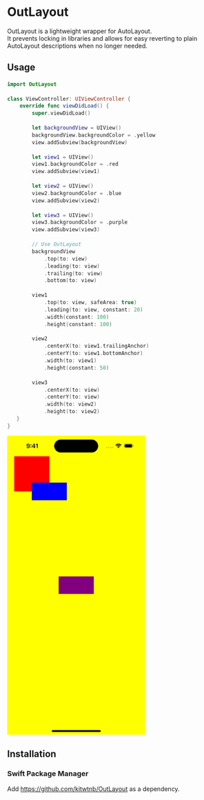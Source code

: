# OutLayout

OutLayout is a lightweight wrapper for AutoLayout.  
It prevents locking in libraries and allows for easy reverting to plain AutoLayout descriptions when no longer needed.

## Usage

```swift
import OutLayout

class ViewController: UIViewController {
    override func viewDidLoad() {
        super.viewDidLoad()

        let backgroundView = UIView()
        backgroundView.backgroundColor = .yellow
        view.addSubview(backgroundView)

        let view1 = UIView()
        view1.backgroundColor = .red
        view.addSubview(view1)

        let view2 = UIView()
        view2.backgroundColor = .blue
        view.addSubview(view2)

        let view3 = UIView()
        view3.backgroundColor = .purple
        view.addSubview(view3)

        // Use OutLayout
        backgroundView
            .top(to: view)
            .leading(to: view)
            .trailing(to: view)
            .bottom(to: view)

        view1
            .top(to: view, safeArea: true)
            .leading(to: view, constant: 20)
            .width(constant: 100)
            .height(constant: 100)

        view2
            .centerX(to: view1.trailingAnchor)
            .centerY(to: view1.bottomAnchor)
            .width(to: view1)
            .height(constant: 50)

        view3
            .centerX(to: view)
            .centerY(to: view)
            .width(to: view2)
            .height(to: view2)
   }
}
```

<img src=./doc/image/usage.png alt="usage" width="320">

## Installation

### Swift Package Manager
Add https://github.com/kitwtnb/OutLayout as a dependency.
